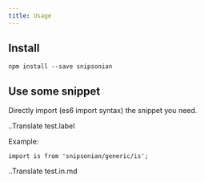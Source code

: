 ```yaml
---
title: Usage
---
```


## Install

```
npm install --save snipsonian
```

## Use some snippet

Directly import (es6 import syntax) the snippet you need.

..Translate test.label

Example:
```
import is from 'snipsonian/generic/is';
```

..Translate test.in.md
